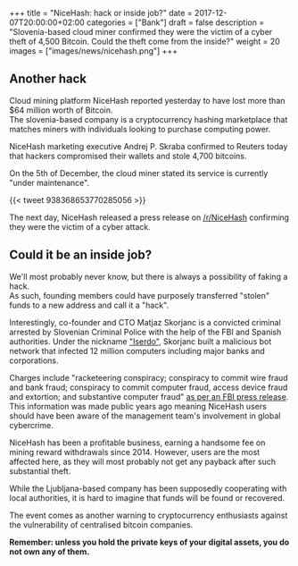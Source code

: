 +++
title = "NiceHash: hack or inside job?"
date = 2017-12-07T20:00:00+02:00
categories = ["Bank"]
draft = false
description = "Slovenia-based cloud miner confirmed they were the victim of a cyber theft of 4,500 Bitcoin. Could the theft come from the inside?"
weight = 20
images = ["images/news/nicehash.png"]
+++

## Another hack

Cloud mining platform NiceHash reported yesterday to have lost more than $64 million worth of Bitcoin.  
The slovenia-based company is a cryptocurrency hashing marketplace that matches miners with individuals looking to purchase computing power.

NiceHash marketing executive Andrej P. Skraba confirmed to Reuters today that hackers compromised their wallets and stole 4,700 bitcoins.

On the 5th of December, the cloud miner stated its service is currently "under maintenance". 

{{< tweet 938368653770285056 >}}

The next day, NiceHash released a press release on <a href=https://www.reddit.com/r/NiceHash/comments/7i0s6o/official_press_release_statement_by_nicehash/ target=_blank>/r/NiceHash</a> confirming they were the victim of a cyber attack.

## Could it be an inside job?

We'll most probably never know, but there is always a possibility of faking a hack.  
As such, founding members could have purposely transferred "stolen" funds to a new address and call it a "hack".

Interestingly, co-founder and CTO Matjaz Skorjanc is a convicted criminal arrested by Slovenian Criminal Police with the help of the FBI and Spanish authorities. Under the nickname <a href=https://krebsonsecurity.com/tag/matjaz-skorjanc/ target=_blank>"Iserdo"</a>, Skorjanc built a malicious bot network that infected 12 million computers including major banks and corporations. 

Charges include "racketeering conspiracy; conspiracy to commit wire fraud and bank fraud; conspiracy to commit computer fraud, access device fraud and extortion; and substantive computer fraud"  <a href=https://www.fbi.gov/contact-us/field-offices/pittsburgh/news/press-releases/major-computer-hacking-forum-dismantled target=_blank>as per an FBI press release</a>.  
This information was made public years ago meaning NiceHash users should have been aware of the management team's involvement in global cybercrime.

NiceHash has been a profitable business, earning a handsome fee on mining reward withdrawals since 2014. However, users are the most affected here, as they will most probably not get any payback after such substantial theft.

While the Ljubljana-based company has been supposedly cooperating with local authorities, it is hard to imagine that funds will be found or recovered.

The event comes as another warning to cryptocurrency enthusiasts against the vulnerability of centralised bitcoin companies. 

**Remember: unless you hold the private keys of your digital assets, you do not own any of them.**
